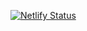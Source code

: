 [![Netlify Status](https://api.netlify.com/api/v1/badges/2d3b5e89-74bd-46bf-ae8f-11463f407944/deploy-status)](https://app.netlify.com/sites/darklight/deploys)
